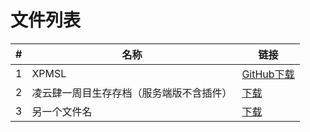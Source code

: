 # 文件列表

| #   | 名称                                  | 链接                                  |
| --- | ------------------------------------- | ------------------------------------- |
| 1   | XPMSL                                | [GitHub下载](https://example.com/XPMSL) |
| 2   | 凌云肆一周目生存存档（服务端版不含插件） | [下载](https://example.com/somefile1)   |
| 3   | 另一个文件名                         | [下载](https://example.com/somefile2)   |
